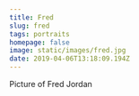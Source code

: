 ```yaml
---
title: Fred
slug: fred
tags: portraits
homepage: false
image: static/images/fred.jpg
date: 2019-04-06T13:18:09.194Z
---
```

Picture of Fred Jordan
